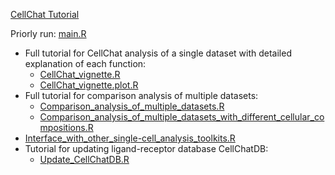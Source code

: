 [CellChat Tutorial](https://github.com/sqjin/CellChat/tree/master/tutorial)

Priorly run:  [main.R](main.R) 

* Full tutorial for CellChat analysis of a single dataset with detailed explanation of each function:  
  *  [CellChat_vignette.R](CellChat_vignette.R) 
  *  [CellChat_vignette.plot.R](CellChat_vignette.plot.R) 
* Full tutorial for comparison analysis of multiple datasets:  
  * [Comparison_analysis_of_multiple_datasets.R](Comparison_analysis_of_multiple_datasets.R) 
  * [Comparison_analysis_of_multiple_datasets_with_different_cellular_compositions.R](Comparison_analysis_of_multiple_datasets_with_different_cellular_compositions.R) 
* [Interface_with_other_single-cell_analysis_toolkits.R](Interface_with_other_single-cell_analysis_toolkits.R) 
* Tutorial for updating ligand-receptor database CellChatDB:  
  *  [Update_CellChatDB.R](Update_CellChatDB.R) 

